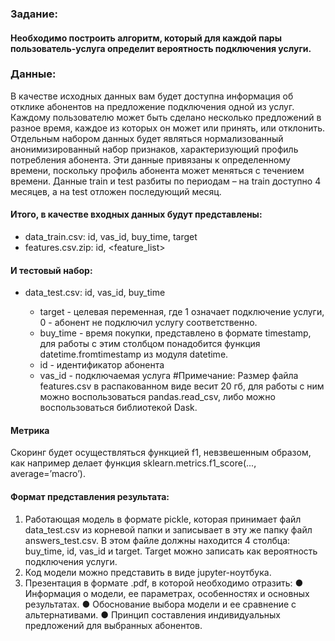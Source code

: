 ### Задание:
#### Необходимо построить алгоритм, который для каждой пары пользователь-услуга определит вероятность подключения услуги.
### Данные:
В качестве исходных данных вам будет доступна информация об отклике абонентов на предложение подключения одной из услуг. Каждому пользователю может быть сделано несколько предложений в разное время, каждое из которых он может или принять, или отклонить. Отдельным набором данных будет являться нормализованный анонимизированный набор признаков, характеризующий профиль потребления абонента. Эти данные привязаны к определенному времени, поскольку профиль
абонента может меняться с течением времени. Данные train и test разбиты по периодам – на train доступно 4 месяцев, а на test отложен последующий месяц.

#### Итого, в качестве входных данных будут представлены:
- data_train.csv: id, vas_id, buy_time, target
- features.csv.zip: id, <feature_list>
#### И тестовый набор:
- data_test.csv: id, vas_id, buy_time

    - target - целевая переменная, где 1 означает подключение услуги, 0 - абонент не подключил услугу соответственно.
    - buy_time - время покупки, представлено в формате timestamp, для работы с этим столбцом понадобится функция datetime.fromtimestamp из модуля datetime.
    - id - идентификатор абонента
    - vas_id - подключаемая услуга
#Примечание: Размер файла features.csv в распакованном виде весит 20 гб, для
работы с ним можно воспользоваться pandas.read_csv, либо можно воспользоваться
библиотекой Dask.
#### Метрика
Скоринг будет осуществляться функцией f1, невзвешенным образом, как например делает функция sklearn.metrics.f1_score(..., average=’macro’).

#### Формат представления результата:
1. Работающая модель в формате pickle, которая принимает файл data_test.csv
из корневой папки и записывает в эту же папку файл answers_test.csv. В этом
файле должны находится 4 столбца: buy_time, id, vas_id и target. Target можно
записать как вероятность подключения услуги.
2. Код модели можно представить в виде jupyter-ноутбука.
3. Презентация в формате .pdf, в которой необходимо отразить:
● Информация о модели, ее параметрах, особенностях и основных
результатах.
● Обоснование выбора модели и ее сравнение с альтернативами.
● Принцип составления индивидуальных предложений для выбранных
абонентов.
